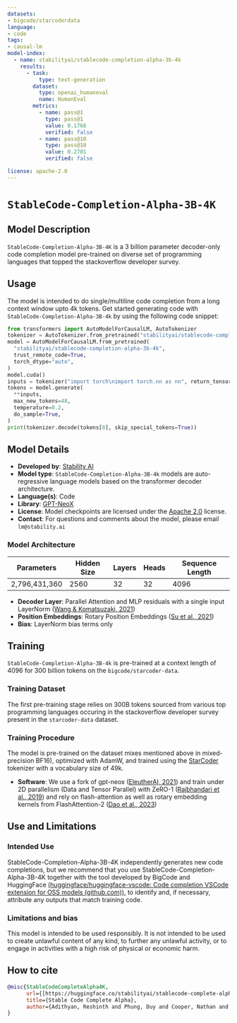 ```yaml
---
datasets:
- bigcode/starcoderdata
language:
- code
tags:
- causal-lm
model-index:
  - name: stabilityai/stablecode-completion-alpha-3b-4k
    results:
      - task:
          type: text-generation
        dataset:
          type: openai_humaneval
          name: HumanEval
        metrics:
          - name: pass@1
            type: pass@1
            value: 0.1768
            verified: false
          - name: pass@10
            type: pass@10
            value: 0.2701
            verified: false

license: apache-2.0
---
```

# `StableCode-Completion-Alpha-3B-4K`

## Model Description

`StableCode-Completion-Alpha-3B-4K` is a 3 billion parameter decoder-only code completion model pre-trained on diverse set of programming languages that topped the stackoverflow developer survey. 

## Usage
The model is intended to do single/multiline code completion from a long context window upto 4k tokens.
Get started generating code with `StableCode-Completion-Alpha-3B-4k` by using the following code snippet:

```python
from transformers import AutoModelForCausalLM, AutoTokenizer
tokenizer = AutoTokenizer.from_pretrained("stabilityai/stablecode-completion-alpha-3b-4k")
model = AutoModelForCausalLM.from_pretrained(
  "stabilityai/stablecode-completion-alpha-3b-4k",
  trust_remote_code=True,
  torch_dtype="auto",
)
model.cuda()
inputs = tokenizer("import torch\nimport torch.nn as nn", return_tensors="pt").to("cuda")
tokens = model.generate(
  **inputs,
  max_new_tokens=48,
  temperature=0.2,
  do_sample=True,
)
print(tokenizer.decode(tokens[0], skip_special_tokens=True))
```

## Model Details

* **Developed by**: [Stability AI](https://stability.ai/)
* **Model type**: `StableCode-Completion-Alpha-3B-4k` models are auto-regressive language models based on the transformer decoder architecture.
* **Language(s)**: Code
* **Library**: [GPT-NeoX](https://github.com/EleutherAI/gpt-neox)
* **License**: Model checkpoints are licensed under the [Apache 2.0](https://www.apache.org/licenses/LICENSE-2.0) license.
* **Contact**: For questions and comments about the model, please email `lm@stability.ai`

### Model Architecture

| Parameters     | Hidden Size | Layers | Heads | Sequence Length |
|----------------|-------------|--------|-------|-----------------|
| 2,796,431,360  | 2560        | 32     | 32    | 4096            |


* **Decoder Layer**: Parallel Attention and MLP residuals with a single input LayerNorm ([Wang & Komatsuzaki, 2021](https://github.com/kingoflolz/mesh-transformer-jax/tree/master))
* **Position Embeddings**: Rotary Position Embeddings ([Su et al., 2021](https://arxiv.org/abs/2104.09864))
* **Bias**: LayerNorm bias terms only

## Training

`StableCode-Completion-Alpha-3B-4k` is pre-trained at a context length of 4096 for 300 billion tokens on the `bigcode/starcoder-data`.

### Training Dataset

The first pre-training stage relies on 300B tokens sourced from various top programming languages occuring in the stackoverflow developer survey present in the `starcoder-data` dataset. 

### Training Procedure

The model is pre-trained on the dataset mixes mentioned above in mixed-precision BF16), optimized with AdamW, and trained using the [StarCoder](https://huggingface.co/bigcode/starcoder) tokenizer with a vocabulary size of 49k.

* **Software**: We use a fork of gpt-neox ([EleutherAI, 2021](https://github.com/EleutherAI/gpt-neox)) and train under 2D parallelism (Data and Tensor Parallel) with ZeRO-1 ([Rajbhandari et al., 2019](https://arxiv.org/abs/1910.02054v3)) and rely on flash-attention as well as rotary embedding kernels from FlashAttention-2 ([Dao et al., 2023](https://tridao.me/publications/flash2/flash2.pdf))

## Use and Limitations

### Intended Use

StableCode-Completion-Alpha-3B-4K independently generates new code completions, but we recommend that you use StableCode-Completion-Alpha-3B-4K together with the tool developed by BigCode and HuggingFace [(huggingface/huggingface-vscode: Code completion VSCode extension for OSS models (github.com))](https://github.com/huggingface/huggingface-vscode), to identify and, if necessary, attribute any outputs that match training code.

### Limitations and bias

This model is intended to be used responsibly. It is not intended to be used to create unlawful content of any kind, to further any unlawful activity, or to engage in activities with a high risk of physical or economic harm.

## How to cite

```bibtex
@misc{StableCodeCompleteAlpha4K, 
      url={[https://huggingface.co/stabilityai/stablecode-complete-alpha-3b-4k](https://huggingface.co/stabilityai/stablecode-complete-alpha-3b-4k)}, 
      title={Stable Code Complete Alpha}, 
      author={Adithyan, Reshinth and Phung, Duy and Cooper, Nathan and Pinnaparaju, Nikhil and Laforte, Christian}
}
```